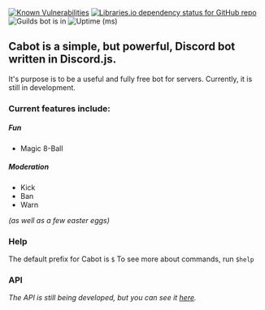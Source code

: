 [![Known Vulnerabilities](https://snyk.io/test/github/CCreativeCND/Cabot/badge.svg?targetFile=package.json)](https://snyk.io/test/github/CCreativeCND/Cabot?targetFile=package.json)
[![Libraries.io dependency status for GitHub repo](https://img.shields.io/librariesio/github/CCreativeCND/Cabot)](https://libraries.io/github/CCreativeCND/Cabot)
![Guilds bot is in](https://img.shields.io/badge/dynamic/json?label=guilds&query=guilds&url=https%3A%2F%2Fcabot.ccreativecnd.repl.co%2Fapi)
![Uptime (ms)](https://img.shields.io/badge/dynamic/json?label=uptime&query=uptime&url=https%3A%2F%2Fcabot.ccreativecnd.repl.co%2Fapi&suffix=ms)

## Cabot is a simple, but powerful, Discord bot written in Discord.js.
It's purpose is to be a useful and fully free bot for servers.
Currently, it is still in development.

### Current features include:
##### Fun
- Magic 8-Ball

##### Moderation
- Kick
- Ban
- Warn

*(as well as a few easter eggs)*

### Help
The default prefix for Cabot is `$`
To see more about commands, run `$help`

### API
*The API is still being developed, but you can see it [here](https://cabot.ccreativecnd.repl.co/api).*
